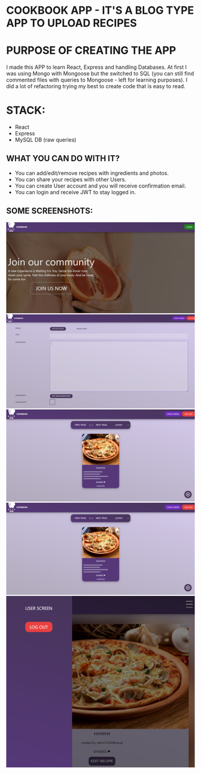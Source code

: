 # COOKBOOK APP - IT'S A BLOG TYPE APP TO UPLOAD RECIPES

# PURPOSE OF CREATING THE APP
I made this APP to learn React, Express and handling Databases.
At first I was using Mongo with Mongoose but the switched to SQL (you can still find commented files with queries to Mongoose - left for learning purposes).
I did a lot of refactoring trying my best to create code that is easy to read. 

# STACK:
- React
- Express
- MySQL DB (raw queries)

## WHAT YOU CAN DO WITH IT?
- You can add/edit/remove recipes with ingredients and photos.
- You can share your recipes with other Users.
- You can create User account and you will receive confirmation email.
- You can login and receive JWT to stay logged in. 

## SOME SCREENSHOTS:

![screenshot](https://raw.githubusercontent.com/ARTMUC/cookbook/main/screenshots/1%20(1).png "screenshot")
![screenshot](https://raw.githubusercontent.com/ARTMUC/cookbook/main/screenshots/3%20(1).png "screenshot")
![screenshot](https://raw.githubusercontent.com/ARTMUC/cookbook/main/screenshots/4%20(1).png "screenshot")
![screenshot](https://raw.githubusercontent.com/ARTMUC/cookbook/main/screenshots/4%20(1).png "screenshot")
![screenshot](https://raw.githubusercontent.com/ARTMUC/cookbook/main/screenshots/6%20(1).png "screenshot")

